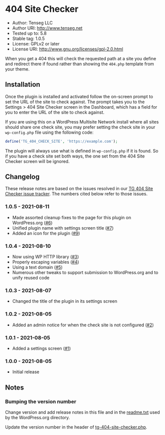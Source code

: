 # 404 Site Checker

* Author: Tenseg LLC
* Author URI: http://www.tenseg.net
* Tested up to: 5.8
* Stable tag: 1.0.5
* License: GPLv2 or later
* License URI: http://www.gnu.org/licenses/gpl-2.0.html

When you get a 404 this will check the requested path at a site you define and redirect there if found rather than showing the `404.php` template from your theme.

## Installation

Once the plugin is installed and activated follow the on-screen prompt to set the URL of the site to check against. The prompt takes you to the Settings > 404 Site Checker screen in the Dashboard, which has a field for you to enter the URL of the site to check against.

If you are using this on a WordPress Multisite Network install where all sites should share one check site, you may prefer setting the check site in your `wp-config.php` file using the following code:

```php
define('TG_404_CHECK_SITE', 'https://example.com');
```

The plugin will always use what is defined in `wp-config.php` if it is found. So if you have a check site set both ways, the one set from the 404 Site Checker screen will be ignored.

## Changelog

These release notes are based on the issues resolved in our [TG 404 Site Checker issue tracker](https://bitbucket.org/tenseg//tg-404-site-checker/issues?status=resolved&sort=-updated_on). The numbers cited below refer to those issues.

### 1.0.5 - 2021-08-11

* Made assorted cleanup fixes to the page for this plugin on WordPress.org ([#6](https://bitbucket.org/tenseg/tg-404-site-checker/issues/6/readmetxt-fixes-for-plugins-directory-page))
* Unified plugin name with settings screen title ([#7](https://bitbucket.org/tenseg/tg-404-site-checker/issues/7/remove-tg-from-plugin-name))
* Added an icon for the plugin ([#9](https://bitbucket.org/tenseg/tg-404-site-checker/issues/9/custom-icon))
### 1.0.4 - 2021-08-10

* Now using WP HTTP library ([#3](https://bitbucket.org/tenseg/tg-404-site-checker/issues/3/using-curl-instead-of-http-api))
* Properly escaping variables ([#4](https://bitbucket.org/tenseg/tg-404-site-checker/issues/4/variables-and-options-must-be-escaped-when))
* Using a text domain ([#5](https://bitbucket.org/tenseg/tg-404-site-checker/issues/5/plugin-permalink-does-not-match-text))
* Numerous other tweaks to support submission to WordPress.org and to unify reused code
### 1.0.3 - 2021-08-07

* Changed the title of the plugin in its settings screen
### 1.0.2 - 2021-08-05

* Added an admin notice for when the check site is not configured ([#2](https://bitbucket.org/tenseg/tg-404-site-checker/issues/2/inactive-warning))
### 1.0.1 - 2021-08-05

* Added a settings screen ([#1](https://bitbucket.org/tenseg/tg-404-site-checker/issues/1/configuration-page))

### 1.0.0 - 2021-08-05

* Initial release

## Notes

### Bumping the version number

Change version and add release notes in this file and in the [readme.txt](readme.txt) used by the WordPress.org directory.

Update the version number in the header of [tg-404-site-checker.php](tg-404-site-checker.php).